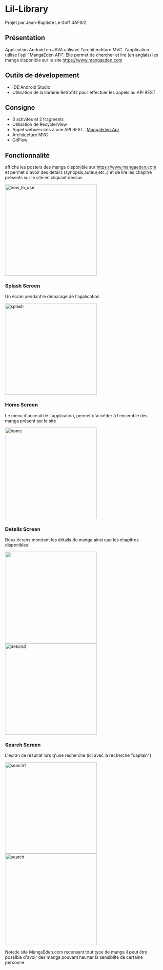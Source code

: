 # Lil-Library
Projet par Jean-Baptiste Le Goff 4AFSI2

## Présentation
Application Android en JAVA utilisant l'architerchture MVC. l'application utilise l'api "MangaEden API". Elle permet de chercher et lire (en anglais) les manga disponible sur le site https://www.mangaeden.com 

## Outils de dévelopement

- IDE:Android Studio
- Utilisation de la librairie Retrofit2 pour effectuer les appels au API REST

## Consigne 

- 3 activités et 2 fragments
- Utilisation de RecyclerView
- Appel webservices à une API REST : <a href="https://www.mangaeden.com/api">MangaEden Api</a>
- Architecture MVC
- GitFlow

## Fonctionnalité 
affiche les posters des manga disponible sur https://www.mangaeden.com et permet d'avoir des details (synopsis,auteur,etc..) et de lire les chapitre présents sur le site en cliquant dessus

<img src="img_demo/App_how_to_use_1.gif" width="300" alt="how_to_use"> 

### Splash Screen
Un écran pendant le démarage de l'application

<img src="img_demo/Splash_screen.jpg" alt="splash" width="300">

### Home Screen
Le menu d'acceuil de l'application, permet d'accéder à l'ensemble des manga présent sur le site

<img src="img_demo/home.jpg" alt="home" width="300">

### Details Screen
Deux écrans montrant les détails du manga ainsi que les chapitres disponibles

<img src="img_demo/detail_1.jpg" atl="detail1" width="300"> <img src="img_demo/detail_2.jpg" alt="details2" width="300">

### Search Screen
L'ecran de résultat lors q'une recherche (ici avec la recherche "captain")

<img src="img_demo/search.jpg" alt="search1" width="300"> <img src="img_demo/App_search_1.gif" width="300" alt="search"> 

Note:le site MangaEden.com recensant tout type de manga il peut être possible d'avoir des manga pouvant heurter la sensibilté
de certaine personne

